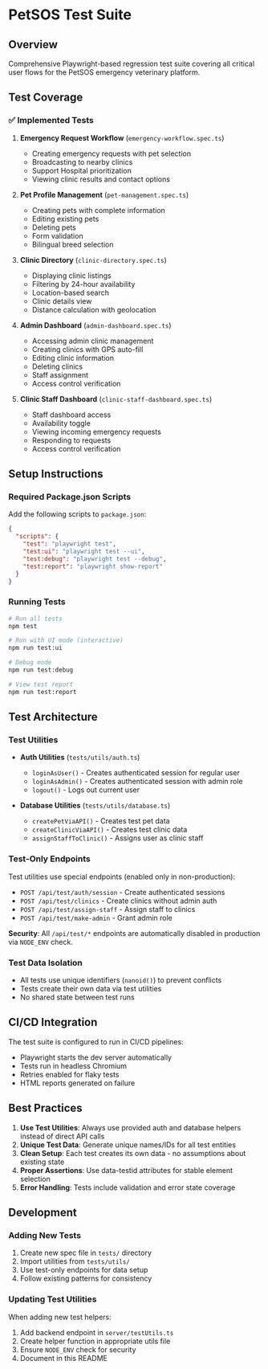 # PetSOS Test Suite

## Overview
Comprehensive Playwright-based regression test suite covering all critical user flows for the PetSOS emergency veterinary platform.

## Test Coverage

### ✅ Implemented Tests
1. **Emergency Request Workflow** (`emergency-workflow.spec.ts`)
   - Creating emergency requests with pet selection
   - Broadcasting to nearby clinics
   - Support Hospital prioritization
   - Viewing clinic results and contact options

2. **Pet Profile Management** (`pet-management.spec.ts`)
   - Creating pets with complete information
   - Editing existing pets
   - Deleting pets
   - Form validation
   - Bilingual breed selection

3. **Clinic Directory** (`clinic-directory.spec.ts`)
   - Displaying clinic listings
   - Filtering by 24-hour availability
   - Location-based search
   - Clinic details view
   - Distance calculation with geolocation

4. **Admin Dashboard** (`admin-dashboard.spec.ts`)
   - Accessing admin clinic management
   - Creating clinics with GPS auto-fill
   - Editing clinic information
   - Deleting clinics
   - Staff assignment
   - Access control verification

5. **Clinic Staff Dashboard** (`clinic-staff-dashboard.spec.ts`)
   - Staff dashboard access
   - Availability toggle
   - Viewing incoming emergency requests
   - Responding to requests
   - Access control verification

## Setup Instructions

### Required Package.json Scripts
Add the following scripts to `package.json`:

```json
{
  "scripts": {
    "test": "playwright test",
    "test:ui": "playwright test --ui",
    "test:debug": "playwright test --debug",
    "test:report": "playwright show-report"
  }
}
```

### Running Tests

```bash
# Run all tests
npm test

# Run with UI mode (interactive)
npm run test:ui

# Debug mode
npm run test:debug

# View test report
npm run test:report
```

## Test Architecture

### Test Utilities
- **Auth Utilities** (`tests/utils/auth.ts`)
  - `loginAsUser()` - Creates authenticated session for regular user
  - `loginAsAdmin()` - Creates authenticated session with admin role
  - `logout()` - Logs out current user

- **Database Utilities** (`tests/utils/database.ts`)
  - `createPetViaAPI()` - Creates test pet data
  - `createClinicViaAPI()` - Creates test clinic data
  - `assignStaffToClinic()` - Assigns user as clinic staff

### Test-Only Endpoints
Test utilities use special endpoints (enabled only in non-production):
- `POST /api/test/auth/session` - Create authenticated sessions
- `POST /api/test/clinics` - Create clinics without admin auth
- `POST /api/test/assign-staff` - Assign staff to clinics
- `POST /api/test/make-admin` - Grant admin role

**Security**: All `/api/test/*` endpoints are automatically disabled in production via `NODE_ENV` check.

### Test Data Isolation
- All tests use unique identifiers (`nanoid()`) to prevent conflicts
- Tests create their own data via test utilities
- No shared state between test runs

## CI/CD Integration

The test suite is configured to run in CI/CD pipelines:
- Playwright starts the dev server automatically
- Tests run in headless Chromium
- Retries enabled for flaky tests
- HTML reports generated on failure

## Best Practices

1. **Use Test Utilities**: Always use provided auth and database helpers instead of direct API calls
2. **Unique Test Data**: Generate unique names/IDs for all test entities
3. **Clean Setup**: Each test creates its own data - no assumptions about existing state
4. **Proper Assertions**: Use data-testid attributes for stable element selection
5. **Error Handling**: Tests include validation and error state coverage

## Development

### Adding New Tests
1. Create new spec file in `tests/` directory
2. Import utilities from `tests/utils/`
3. Use test-only endpoints for data setup
4. Follow existing patterns for consistency

### Updating Test Utilities
When adding new test helpers:
1. Add backend endpoint in `server/testUtils.ts`
2. Create helper function in appropriate utils file
3. Ensure `NODE_ENV` check for security
4. Document in this README

